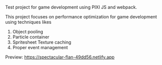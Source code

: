 Test project for game development using PIXI JS and webpack. 

This project focuses on performance optimization for game development using techniques likes 
  1) Object pooling
  2) Particle container
  3) Spritesheet Texture caching 
  4) Proper event management 

Preview: https://spectacular-flan-49dd56.netlify.app
